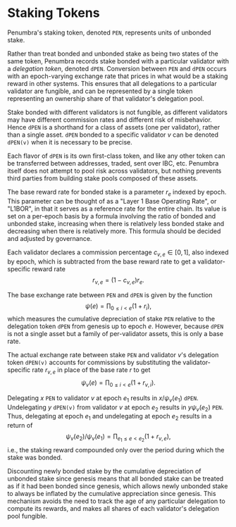 # Staking Tokens

Penumbra's staking token, denoted `PEN`, represents units of unbonded stake.

Rather than treat bonded and unbonded stake as being two states of the same
token, Penumbra records stake bonded with a particular validator with a
*delegation token*, denoted `dPEN`.  Conversion between `PEN`
and `dPEN` occurs with an epoch-varying exchange rate that prices in what would
be a staking reward in other systems.  This ensures that all delegations to a
particular validator are fungible, and can be represented by a single token
representing an ownership share of that validator's delegation pool.

Stake bonded with different validators is not fungible, as different
validators may have different commission rates and different risk of
misbehavior.  Hence `dPEN` is a shorthand for a class of assets (one per
validator), rather than a single asset.  `dPEN` bonded to a specific
validator $v$ can be denoted `dPEN(v)` when it is necessary to be precise.

Each flavor of `dPEN` is its own first-class token, and like any other token
can be transferred between addresses, traded, sent over IBC, etc.  Penumbra
itself does not attempt to pool risk across validators, but nothing prevents
third parties from building stake pools composed of these assets.

The base reward rate for bonded stake is a parameter $r_e$ indexed by epoch.
This parameter can be thought of as a "Layer 1 Base Operating Rate", or
"L1BOR", in that it serves as a reference rate for the entire chain.  Its
value is set on a per-epoch basis by a formula involving the ratio of bonded
and unbonded stake, increasing when there is relatively less bonded stake and
decreasing when there is relatively more.  This formula should be decided and
adjusted by governance.

Each validator declares a commission percentage $c_{v,e} \in [0,1]$, also
indexed by epoch, which is subtracted from the base reward rate to get a
validator-specific reward rate $$r_{v,e} = (1 - c_{v,e})r_e.$$

The base exchange rate between `PEN` and `dPEN` is given by the function
$$\psi(e) = \prod_{0 \leq i < e} (1 + r_i),$$ which measures the cumulative
depreciation of stake `PEN` relative to the delegation token `dPEN` from
genesis up to epoch $e$.  However, because `dPEN` is not a single asset but a
family of per-validator assets, this is only a base rate.

The actual exchange rate between stake `PEN` and validator $v$'s delegation
token `dPEN(v)` accounts for commissions by substituting the validator-specific
rate $r_{v,e}$ in place of the base rate $r$ to get $$\psi_v(e) = \prod_{0 \leq
i < e} (1 + r_{v,i}).$$

Delegating $x$ `PEN` to validator $v$ at epoch $e_1$ results in $x /
\psi_v(e_1)$ `dPEN`.  Undelegating $y$ `dPEN(v)` from validator $v$ at
epoch $e_2$ results in $y \psi_v(e_2)$ `PEN`.  Thus, delegating at epoch
$e_1$ and undelegating at epoch $e_2$ results in a return of $$\psi_v(e_2) /
\psi_v(e_1) = \prod_{e_1 \leq e < e_2} ( 1 + r_{v,e}),$$ i.e., the staking
reward compounded only over the period during which the stake was bonded.

Discounting newly bonded stake by the cumulative depreciation of unbonded
stake since genesis means that all bonded stake can be treated as if it had
been bonded since genesis, which allows newly unbonded stake to always be
inflated by the cumulative appreciation since genesis.  This mechanism avoids
the need to track the age of any particular delegation to compute its
rewards, and makes all shares of each validator's delegation pool fungible.
